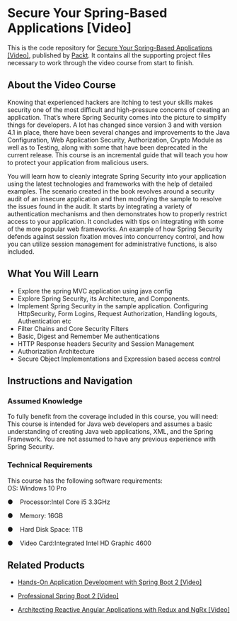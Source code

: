 # Secure Your Spring-Based Applications [Video]
This is the code repository for [Secure Your Spring-Based Applications [Video]](https://www.packtpub.com/application-development/secure-your-spring-based-applications-video?utm_source=github&utm_medium=repository&utm_campaign=9781787289123), published by [Packt](https://www.packtpub.com/?utm_source=github). It contains all the supporting project files necessary to work through the video course from start to finish.
## About the Video Course
Knowing that experienced hackers are itching to test your skills makes security one of the most difficult and high-pressure concerns of creating an application. That’s where Spring Security comes into the picture to simplify things for developers. A lot has changed since version 3 and with version 4.1 in place, there have been several changes and improvements to the Java Configuration, Web Application Security, Authorization, Crypto Module as well as to Testing, along with some that have been deprecated in the current release. This course is an incremental guide that will teach you how to protect your application from malicious users. 

You will learn how to cleanly integrate Spring Security into your application using the latest technologies and frameworks with the help of detailed examples. The scenario created in the book revolves around a security audit of an insecure application and then modifying the sample to resolve the issues found in the audit. It starts by integrating a variety of authentication mechanisms and then demonstrates how to properly restrict access to your application. It concludes with tips on integrating with some of the more popular web frameworks. An example of how Spring Security defends against session fixation moves into concurrency control, and how you can utilize session management for administrative functions, is also included.

<H2>What You Will Learn</H2>
<DIV class=book-info-will-learn-text>
<UL>
<LI>Explore the spring MVC application using java config 
<LI>Explore Spring Security, its Architecture, and Components. 
<LI>Implement Spring Security in the sample application. Configuring HttpSecurity, Form Logins, Request Authorization, Handling logouts, Authentication etc 
<LI>Filter Chains and Core Security Filters 
<LI>Basic, Digest and Remember Me authentications 
<LI>HTTP Response headers Security and Session Management 
<LI>Authorization Architecture 
<LI>Secure Object Implementations and Expression based access control </LI></UL></DIV>

## Instructions and Navigation
### Assumed Knowledge
To fully benefit from the coverage included in this course, you will need:<br/>
This course is intended for Java web developers and assumes a basic understanding of creating Java web applications, XML, and the Spring Framework. You are not assumed to have any previous experience with Spring Security.
### Technical Requirements
This course has the following software requirements:<br/>
OS: Windows 10 Pro

●    Processor:Intel Core i5 3.3GHz

●    Memory: 16GB

●    Hard Disk Space: 1TB

●    Video Card:Integrated Intel HD Graphic 4600

## Related Products
* [Hands-On Application Development with Spring Boot 2 [Video]](https://www.packtpub.com/application-development/hands-application-development-spring-boot-2-video?utm_source=github&utm_medium=repository&utm_campaign=9781789137712)

* [Professional Spring Boot 2 [Video]](https://www.packtpub.com/application-development/professional-spring-boot-2-video?utm_source=github&utm_medium=repository&utm_campaign=9781788998697)

* [Architecting Reactive Angular Applications with Redux and NgRx [Video]](https://www.packtpub.com/web-development/architecting-reactive-angular-applications-redux-and-ngrx-video?utm_source=github&utm_medium=repository&utm_campaign=9781789536546)

